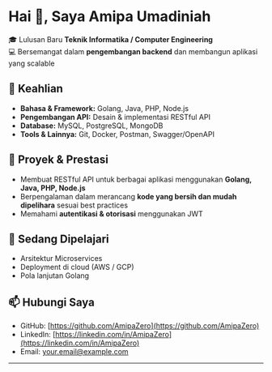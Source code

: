 # Hai 👋, Saya Amipa Umadiniah

🎓 Lulusan Baru **Teknik Informatika / Computer Engineering**  
💻 Bersemangat dalam **pengembangan backend** dan membangun aplikasi yang scalable  

## 🔧 Keahlian

- **Bahasa & Framework:** Golang, Java, PHP, Node.js  
- **Pengembangan API:** Desain & implementasi RESTful API  
- **Database:** MySQL, PostgreSQL, MongoDB  
- **Tools & Lainnya:** Git, Docker, Postman, Swagger/OpenAPI  

## 📂 Proyek & Prestasi

- Membuat RESTful API untuk berbagai aplikasi menggunakan **Golang, Java, PHP, Node.js**  
- Berpengalaman dalam merancang **kode yang bersih dan mudah dipelihara** sesuai best practices  
- Memahami **autentikasi & otorisasi** menggunakan JWT  

## 🌱 Sedang Dipelajari

- Arsitektur Microservices  
- Deployment di cloud (AWS / GCP)  
- Pola lanjutan Golang  

## 📫 Hubungi Saya

- GitHub: [https://github.com/AmipaZero](https://github.com/AmipaZero)  
- LinkedIn: [https://linkedin.com/in/AmipaZero](https://linkedin.com/in/AmipaZero)  
- Email: your.email@example.com  

---
